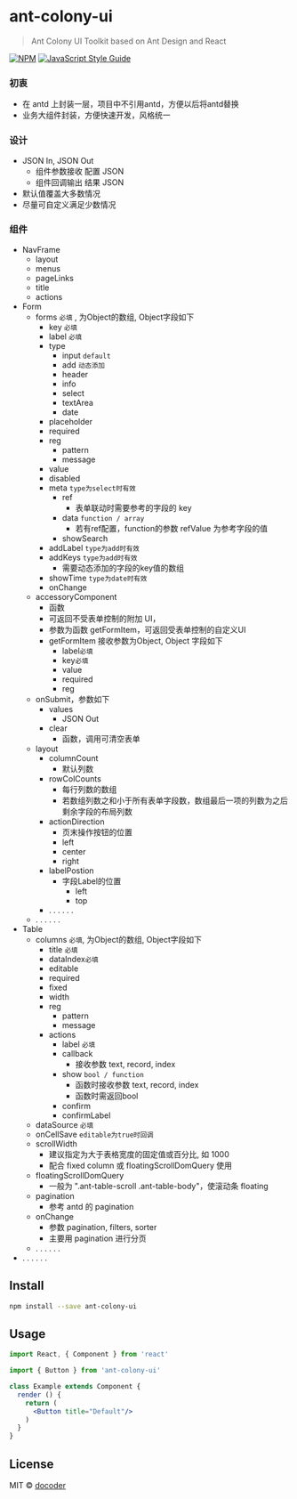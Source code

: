 # ant-colony-ui

> Ant Colony UI Toolkit based on Ant Design and React

[![NPM](https://img.shields.io/npm/v/ant-colony-ui.svg)](https://www.npmjs.com/package/ant-colony-ui) [![JavaScript Style Guide](https://img.shields.io/badge/code_style-standard-brightgreen.svg)](https://standardjs.com)

### 初衷

- 在 antd 上封装一层，项目中不引用antd，方便以后将antd替换
- 业务大组件封装，方便快速开发，风格统一

### 设计

- JSON In,  JSON Out
  - 组件参数接收 配置 JSON
  - 组件回调输出 结果 JSON
- 默认值覆盖大多数情况
- 尽量可自定义满足少数情况

### 组件

- NavFrame
  - layout
  - menus
  - pageLinks
  - title
  - actions
- Form
  - forms `必填` , 为Object的数组, Object字段如下
    - key `必填`
    - label `必填`
    - type
      - input  `default`
      - add  `动态添加`
      - header
      - info
      - select
      - textArea
      - date
    - placeholder
    - required
    - reg
      - pattern
      - message
    - value
    - disabled
    - meta  `type为select时有效`
      - ref 
        - 表单联动时需要参考的字段的 key
      - data `function / array`
        - 若有ref配置，function的参数 refValue 为参考字段的值
      - showSearch
    - addLabel `type为add时有效`
    - addKeys `type为add时有效`
      - 需要动态添加的字段的key值的数组
    - showTime `type为date时有效`
    - onChange
  - accessoryComponent
    - 函数
    - 可返回不受表单控制的附加 UI，
    - 参数为函数 getFormItem，可返回受表单控制的自定义UI
    - getFormItem 接收参数为Object, Object 字段如下
      - label`必填`
      - key`必填`
      - value
      - required
      - reg
  - onSubmit，参数如下
    - values
      - JSON Out
    - clear
      - 函数，调用可清空表单
  - layout
    - columnCount
      - 默认列数
    - rowColCounts
      - 每行列数的数组
      - 若数组列数之和小于所有表单字段数，数组最后一项的列数为之后剩余字段的布局列数
    - actionDirection
      -  页末操作按钮的位置
        - left
        - center
        - right
    - labelPostion 
      - 字段Label的位置
        - left
        - top
    - . . . . . . 
  - . . . . . . 
- Table
  - columns `必填`,  为Object的数组, Object字段如下
    - title `必填`
    - dataIndex`必填`
    - editable
    - required
    - fixed
    - width
    - reg
      - pattern
      - message
    - actions
      - label `必填`
      - callback
        - 接收参数 text, record, index
      - show `bool / function`
        - 函数时接收参数 text, record, index
        - 函数时需返回bool
      - confirm
      - confirmLabel
  - dataSource `必填`
  - onCellSave `editable为true时回调`
  - scrollWidth
    - 建议指定为大于表格宽度的固定值或百分比, 如 1000
    - 配合 fixed column 或 floatingScrollDomQuery 使用
  - floatingScrollDomQuery
    - 一般为 ".ant-table-scroll .ant-table-body"，使滚动条 floating
  - pagination
    - 参考 antd 的 pagination
  - onChange
    - 参数 pagination, filters, sorter
    - 主要用 pagination 进行分页
  - . . . . . . 
- . . . . . .

## Install

```bash
npm install --save ant-colony-ui
```

## Usage

```jsx
import React, { Component } from 'react'

import { Button } from 'ant-colony-ui'

class Example extends Component {
  render () {
    return (
      <Button title="Default"/>
    )
  }
}
```

## License

MIT © [docoder](https://github.com/docoder)
